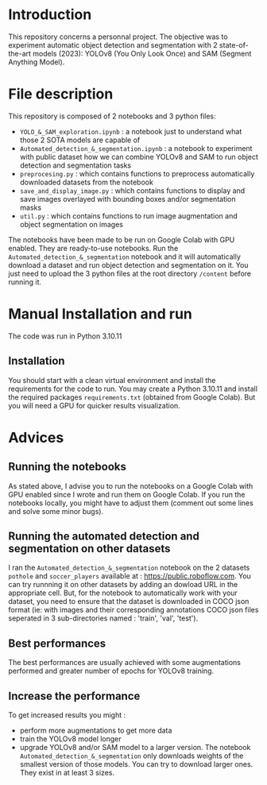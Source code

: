 # Introduction

This repository concerns a personnal project. The objective was to experiment automatic object detection and segmentation with 2 state-of-the-art models (2023): YOLOv8 (You Only Look Once) and SAM (Segment Anything Model).


# File description

This repository is composed of 2 notebooks and 3 python files:
- `YOLO_&_SAM_exploration.ipynb` : a notebook just to understand what those 2 SOTA models are capable of
- `Automated_detection_&_segmentation.ipynb` : a notebook to experiment with public dataset how we can combine YOLOv8 and SAM to run object detection and segmentation tasks
- `preprocesing.py` : which contains functions to preprocess automatically downloaded datasets from the notebook
- `save_and_display_image.py` : which contains functions to display and save images overlayed with bounding boxes and/or segmentation masks
- `util.py` : which contains functions to run image augmentation and object segmentation on images

The notebooks have been made to be run on Google Colab with GPU enabled. They are ready-to-use notebooks. Run the `Automated_detection_&_segmentation` notebook and it will automatically download a dataset and run object detection and segmentation on it. You just need to upload the 3 python files at the root directory `/content` before running it.


# Manual Installation and run

The code was run in Python 3.10.11

## Installation

You should start with a clean virtual environment and install the requirements for the code to run. You may create a Python 3.10.11 and install the required packages `requirements.txt` (obtained from Google Colab). But you will need a GPU for quicker results visualization.
 

# Advices

## Running the notebooks

As stated above, I advise you to run the notebooks on a Google Colab with GPU enabled since I wrote and run them on Google Colab. If you run the notebooks locally, you might have to adjust them (comment out some lines and solve some minor bugs). 

## Running the automated detection and segmentation on other datasets

I ran the `Automated_detection_&_segmentation` notebook on the 2 datasets `pothole` and `soccer_players` available at : https://public.roboflow.com. You can try runnning it on other datasets by adding an dowload URL in the appropriate cell. But, for the notebook to automatically work with your dataset, you need to ensure that the dataset is downloaded in COCO json format (ie: with images and their corresponding annotations COCO json files seperated in 3 sub-directories named : 'train', 'val', 'test').

## Best performances

The best performances are usually achieved with some augmentations performed and greater number of epochs for YOLOv8 training.

## Increase the performance

To get increased results you might :
- perform more augmentations to get more data
- train the YOLOv8 model longer
- upgrade YOLOv8 and/or SAM model to a larger version. The notebook `Automated_detection_&_segmentation` only downloads weights of the smallest version of those models. You can try to download larger ones. They exist in at least 3 sizes.
